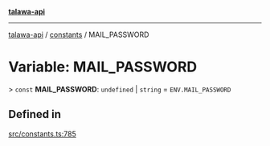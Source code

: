 [**talawa-api**](../../README.md)

***

[talawa-api](../../modules.md) / [constants](../README.md) / MAIL\_PASSWORD

# Variable: MAIL\_PASSWORD

\> `const` **MAIL\_PASSWORD**: `undefined` \| `string` = `ENV.MAIL_PASSWORD`

## Defined in

[src/constants.ts:785](https://github.com/PalisadoesFoundation/talawa-api/blob/5c5b29a0ea487bda8306089fe128f43f3be29f94/src/constants.ts#L785)
